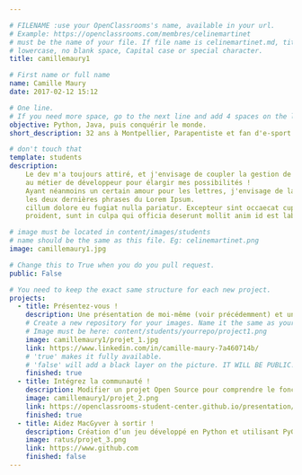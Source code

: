 ```yaml
---

# FILENAME :use your OpenClassrooms's name, available in your url.
# Example: https://openclassrooms.com/membres/celinemartinet
# must be the name of your file. If file name is celinemartinet.md, title is celinemartinet.
# lowercase, no blank space, Capital case or special character.
title: camillemaury1

# First name or full name
name: Camille Maury
date: 2017-02-12 15:12

# One line.
# If you need more space, go to the next line and add 4 spaces on the left, as in 'description'.
objective: Python, Java, puis conquérir le monde. 
short_description: 32 ans à Montpellier, Parapentiste et fan d'e-sport

# don't touch that
template: students
description:
    Le dev m'a toujours attiré, et j'envisage de coupler la gestion de projet
    au métier de développeur pour élargir mes possibilités ! 
    Ayant néanmoins un certain amour pour les lettres, j'envisage de laisser
    les deux dernières phrases du Lorem Ipsum. 
    cillum dolore eu fugiat nulla pariatur. Excepteur sint occaecat cupidatat non
    proident, sunt in culpa qui officia deserunt mollit anim id est laborum.

# image must be located in content/images/students
# name should be the same as this file. Eg: celinemartinet.png
image: camillemaury1.jpg

# Change this to True when you do you pull request.
public: False

# You need to keep the exact same structure for each new project.
projects:
  - title: Présentez-vous !
    description: Une présentation de moi-même (voir précédemment) et un lien vers mon LinkedIn.
    # Create a new repository for your images. Name it the same as your nickname and profile picture.
    # Image must be here: content/students/yourrepo/project1.png
    image: camillemaury1/projet_1.jpg
    link: https://www.linkedin.com/in/camille-maury-7a460714b/
    # 'true' makes it fully available.
    # 'false' will add a black layer on the picture. IT WILL BE PUBLIC!
    finished: true
  - title: Intégrez la communauté !
    description: Modifier un projet Open Source pour comprendre le fonctionnement de Git, de Github et des pull requests. 
    image: camillemaury1/projet_2.png
    link: https://openclassrooms-student-center.github.io/presentation/students/camillemaury1.html
    finished: true
  - title: Aidez MacGyver à sortir !
    description: Création d’un jeu développé en Python et utilisant PyGame.
    image: ratus/projet_3.png
    link: https://www.github.com
    finished: false
---
```

